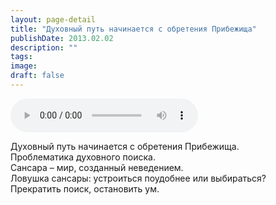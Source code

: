 ```yaml
---
layout: page-detail
title: "Духовный путь начинается с обретения Прибежища"
publishDate: 2013.02.02
description: ""
tags:
image:
draft: false
---
```


<audio title="2013.02.02 - Духовный путь начинается с обретения Прибежища.mp3" src="https://filer-api.advayta.org/v1.0/public/files/75384" controls=""></audio>

 Духовный путь начинается с обретения Прибежища.  
Проблематика духовного поиска.  
Сансара – мир, созданный неведением.  
Ловушка сансары: устроиться поудобнее или выбираться?  
Прекратить поиск, остановить ум. 

  
